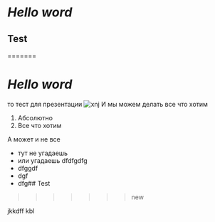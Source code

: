 
# *Hello word*
## Test
=======
# *Hello word*
то тест для презентации
![xnj](https://avatars.mds.yandex.net/get-kinopoisk-image/4303601/8ca41e88-2a7d-4775-94c8-608131508623/600x900)
И мы можем делать все что хотим
1. Абсолютно
2. Все что хотим

А может и не все
* тут не угадаешь
* или угадаешь
dfdfgdfg
* dfggdf
* dgf
* dfg## Test
>>>>>>> new


jkkdff
kbl